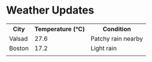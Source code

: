 # Weather Updates

<!-- WEATHER-UPDATE-START -->
<table><tr><th>City</th><th>Temperature (°C)</th><th>Condition</th></tr><tr><td>Valsad</td><td>27.6</td><td>Patchy rain nearby</td></tr><tr><td>Boston</td><td>17.2</td><td>Light rain</td></tr><tr><td></td><td></td><td></td></tr></table>
<!-- WEATHER-UPDATE-END -->

